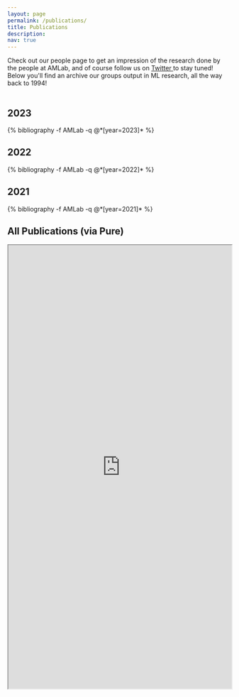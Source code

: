 ```yaml
---
layout: page
permalink: /publications/
title: Publications
description: 
nav: true
---
```

<!-- _pages/publications.md -->
<div class="publications">

Check out our people page to get an impression of the research done by the people at AMLab, and of course follow us on <a href="https://twitter.com/{{ site.twitter_username }}" title="Twitter">Twitter <i class="fab fa-twitter"></i></a> to stay tuned! Below you'll find an archive our groups output in ML research, all the way back to 1994! <br><br>

  
<h2>2023</h2>
{% bibliography -f AMLab -q @*[year=2023]* %}
  
<h2>2022</h2>
{% bibliography -f AMLab -q @*[year=2022]* %}

<h2>2021</h2>
{% bibliography -f AMLab -q @*[year=2021]* %}

<h2>All Publications (via Pure)</h2>

<iframe src="https://dare.uva.nl/search?org-uuid=dfefe074-153e-4c2f-94f4-e6723b28d7d5;docsPerPage=60;sort=year;smode=iframe;startDoc=1" width="100%" height="1000px"></iframe>

</div>
